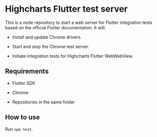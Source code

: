 Highcharts Flutter test server
==============================

This is a node repository to start a web server for Flutter integration tests
based on the official Flutter documentation. It will:

* Install and update Chrome drivers.

* Start and stop the Chrome test server.

* Initiate integration tests for Highcharts Flutter WebWebView.


Requirements
------------

* Flutter SDK

* Chrome

* Repositories in the same folder


How to use
----------

Run `npm test`.
